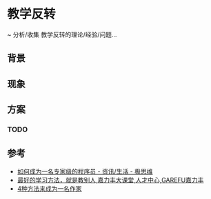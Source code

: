 # 教学反转
~ 分析/收集 教学反转的理论/经验/问题...

## 背景

## 现象

## 方案


### TODO


## 参考

- [如何成为一名专家级的程序员 - 资讯/生活 - 极思维](http://www.topthink.com/topic/9863.html)
- [最好的学习方法，就是教别人,嘉力丰大课堂,人才中心,GAREFU嘉力丰](http://www.garefu.com/Talent_view.asp?id=146)
- [4种方法来成为一名作家](http://zh.wikihow.com/%E6%88%90%E4%B8%BA%E4%B8%80%E5%90%8D%E4%BD%9C%E5%AE%B6)
